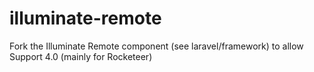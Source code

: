 illuminate-remote
======

Fork the Illuminate Remote component (see laravel/framework) to allow Support 4.0 (mainly for Rocketeer)
